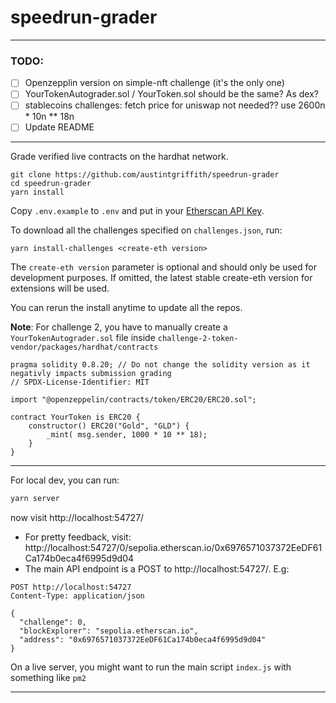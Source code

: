 # speedrun-grader

---

### TODO:

- [ ] Openzepplin version on simple-nft challenge (it's the only one)
- [ ] YourTokenAutograder.sol / YourToken.sol should be the same? As dex?
- [ ] stablecoins challenges: fetch price for uniswap not needed?? use 2600n \* 10n \*\* 18n
- [ ] Update README

---

Grade verified live contracts on the hardhat network.

```
git clone https://github.com/austintgriffith/speedrun-grader
cd speedrun-grader
yarn install
```

Copy `.env.example` to `.env` and put in your [Etherscan API Key](https://etherscan.io/apis).

To download all the challenges specified on `challenges.json`, run:

```
yarn install-challenges <create-eth version>
```

The `create-eth version` parameter is optional and should only be used for development purposes. If omitted, the latest stable create-eth version for extensions will be used.

You can rerun the install anytime to update all the repos.

**Note**: For challenge 2, you have to manually create a `YourTokenAutograder.sol` file inside `challenge-2-token-vendor/packages/hardhat/contracts`

```solidity
pragma solidity 0.8.20; // Do not change the solidity version as it negativly impacts submission grading
// SPDX-License-Identifier: MIT

import "@openzeppelin/contracts/token/ERC20/ERC20.sol";

contract YourToken is ERC20 {
    constructor() ERC20("Gold", "GLD") {
        _mint( msg.sender, 1000 * 10 ** 18);
    }
}

```

---

For local dev, you can run:

```bash
yarn server
```

now visit http://localhost:54727/

- For pretty feedback, visit: http://localhost:54727/0/sepolia.etherscan.io/0x6976571037372EeDF61Ca174b0eca4f6995d9d04
- The main API endpoint is a POST to http://localhost:54727/. E.g:

```
POST http://localhost:54727
Content-Type: application/json

{
  "challenge": 0,
  "blockExplorer": "sepolia.etherscan.io",
  "address": "0x6976571037372EeDF61Ca174b0eca4f6995d9d04"
}
```

On a live server, you might want to run the main script `index.js` with something like `pm2`

---

